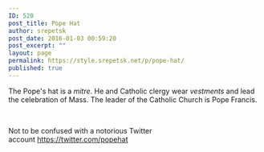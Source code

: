 ```yaml
---
ID: 520
post_title: Pope Hat
author: srepetsk
post_date: 2016-01-03 00:59:20
post_excerpt: ""
layout: page
permalink: https://style.srepetsk.net/p/pope-hat/
published: true
---
```

The Pope's hat is a <em>mitre</em>. He and Catholic clergy wear <em>vestments</em> and lead the celebration of Mass. The leader of the Catholic Church is Pope Francis.

&nbsp;

Not to be confused with a notorious Twitter account https://twitter.com/popehat